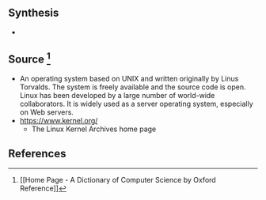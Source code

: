 ## Synthesis
- 
## Source [^1]
- An operating system based on UNIX and written originally by Linus Torvalds. The system is freely available and the source code is open. Linux has been developed by a large number of world-wide collaborators. It is widely used as a server operating system, especially on Web servers.
- https://www.kernel.org/
	- The Linux Kernel Archives home page
## References

[^1]: [[Home Page - A Dictionary of Computer Science by Oxford Reference]]
